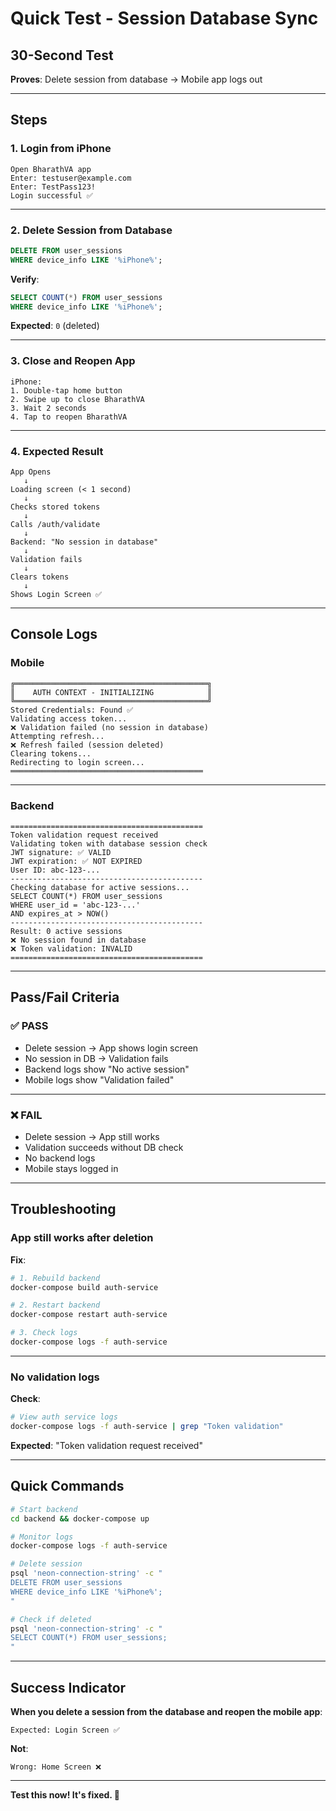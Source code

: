 # Quick Test - Session Database Sync

## 30-Second Test

**Proves**: Delete session from database → Mobile app logs out

---

## Steps

### 1. Login from iPhone

```
Open BharathVA app
Enter: testuser@example.com
Enter: TestPass123!
Login successful ✅
```

---

### 2. Delete Session from Database

```sql
DELETE FROM user_sessions 
WHERE device_info LIKE '%iPhone%';
```

**Verify**:
```sql
SELECT COUNT(*) FROM user_sessions 
WHERE device_info LIKE '%iPhone%';
```

**Expected**: `0` (deleted)

---

### 3. Close and Reopen App

```
iPhone:
1. Double-tap home button
2. Swipe up to close BharathVA
3. Wait 2 seconds
4. Tap to reopen BharathVA
```

---

### 4. Expected Result

```
App Opens
   ↓
Loading screen (< 1 second)
   ↓
Checks stored tokens
   ↓
Calls /auth/validate
   ↓
Backend: "No session in database"
   ↓
Validation fails
   ↓
Clears tokens
   ↓
Shows Login Screen ✅
```

---

## Console Logs

### Mobile

```
╔═══════════════════════════════════════════╗
║    AUTH CONTEXT - INITIALIZING            ║
╚═══════════════════════════════════════════╝
Stored Credentials: Found ✅
Validating access token...
❌ Validation failed (no session in database)
Attempting refresh...
❌ Refresh failed (session deleted)
Clearing tokens...
Redirecting to login screen...
═══════════════════════════════════════════
```

---

### Backend

```
===========================================
Token validation request received
Validating token with database session check
JWT signature: ✅ VALID
JWT expiration: ✅ NOT EXPIRED
User ID: abc-123-...
-------------------------------------------
Checking database for active sessions...
SELECT COUNT(*) FROM user_sessions 
WHERE user_id = 'abc-123-...' 
AND expires_at > NOW()
-------------------------------------------
Result: 0 active sessions
❌ No session found in database
❌ Token validation: INVALID
===========================================
```

---

## Pass/Fail Criteria

### ✅ PASS

- Delete session → App shows login screen
- No session in DB → Validation fails
- Backend logs show "No active session"
- Mobile logs show "Validation failed"

---

### ❌ FAIL

- Delete session → App still works
- Validation succeeds without DB check
- No backend logs
- Mobile stays logged in

---

## Troubleshooting

### App still works after deletion

**Fix**:
```bash
# 1. Rebuild backend
docker-compose build auth-service

# 2. Restart backend
docker-compose restart auth-service

# 3. Check logs
docker-compose logs -f auth-service
```

---

### No validation logs

**Check**:
```bash
# View auth service logs
docker-compose logs -f auth-service | grep "Token validation"
```

**Expected**: "Token validation request received"

---

## Quick Commands

```bash
# Start backend
cd backend && docker-compose up

# Monitor logs
docker-compose logs -f auth-service

# Delete session
psql 'neon-connection-string' -c "
DELETE FROM user_sessions 
WHERE device_info LIKE '%iPhone%';
"

# Check if deleted
psql 'neon-connection-string' -c "
SELECT COUNT(*) FROM user_sessions;
"
```

---

## Success Indicator

**When you delete a session from the database and reopen the mobile app**:

```
Expected: Login Screen ✅
```

**Not**:
```
Wrong: Home Screen ❌
```

---

**Test this now! It's fixed. 🎉**

